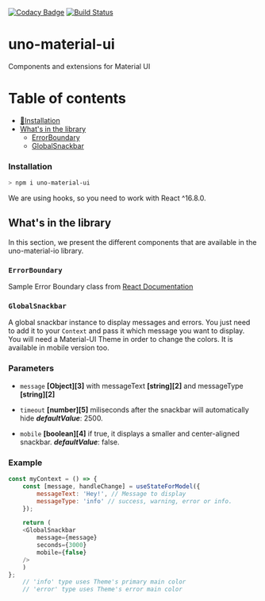 [![Codacy Badge](https://api.codacy.com/project/badge/Grade/ddb0cdc179c748b3b8f16ddad1194f07)](https://app.codacy.com/app/UnosquareLabs/uno-material-ui?utm_source=github.com&utm_medium=referral&utm_content=unosquare/uno-material-ui&utm_campaign=Badge_Grade_Dashboard)
[![Build Status](https://travis-ci.org/unosquare/uno-material-ui.svg?branch=master)](https://travis-ci.org/unosquare/uno-material-ui)

# uno-material-ui

Components and extensions for Material UI

Table of contents
=================

  * [💾Installation](#installation)
  * [What's in the library](#whats-in-the-library)
    * [ErrorBoundary](#errorboundary)
    * [GlobalSnackbar](#globalsnackbar)

### Installation

```bash
> npm i uno-material-ui
```

We are using hooks, so you need to work with React ^16.8.0.

## What's in the library

In this section, we present the different components that are available in the uno-material-io library.

### `ErrorBoundary`

Sample Error Boundary class from [React Documentation](https://reactjs.org/docs/error-boundaries.html)

### `GlobalSnackbar`

A global snackbar instance to display messages and errors. You just need to add it to your `Context` and pass it which message you want to display. You will need a Material-UI Theme in order to change the colors. It is available in mobile version too.

### Parameters

- `message` **[Object][3]** with messageText **[string][2]** and messageType **[string][2]**

- `timeout` **[number][5]** miliseconds after the snackbar will automatically hide ***defaultValue***: 2500.

- `mobile` **[boolean][4]** if true, it displays a smaller and center-aligned snackbar. ***defaultValue***: false.

### Example

```javascript
const myContext = () => {
    const [message, handleChange] = useStateForModel({
        messageText: 'Hey!', // Message to display
        messageType: 'info' // success, warning, error or info.
    });

    return (
    <GlobalSnackbar
        message={message}
        seconds={3000}
        mobile={false}
    />
    )
};
    // 'info' type uses Theme's primary main color
    // 'error' type uses Theme's error main color
```
